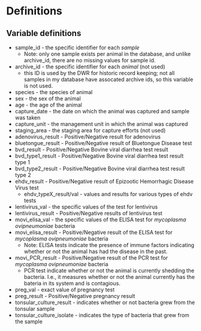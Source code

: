 # Definitions 

## Variable definitions
- sample_id - the specific identifier for each *sample*
    - Note: only one sample exists per animal in the database, and unlike archive_id, there are no missing values for sample id. 
- archive_id - the specific identifier for each *animal* (not used) 
    - this ID is used by the DWR for historic record keeping; not all samples in my database have assocated archive ids, so this variable is not used. 
- species - the species of animal
- sex - the sex of the animal
- age - the age of the animal
- capture_date - the date on which the animal was captured and sample was taken
- capture_unit - the management unit in which the animal was captured
- staging_area - the staging area for capture efforts (not used)
- adenovirus_result - Positive/Negative result for adenovirus
- bluetongue_result - Positive/Negative result of Bluetongue Disease test
- bvd_result - Positive/Negative Bovine viral diarrhea test result
- bvd_type1_result - Positive/Negative Bovine viral diarrhea test result type 1
- bvd_type2_result - Positive/Negative Bovine viral diarrhea test result type 2
- ehdv_result - Positive/Negative result of Epizootic Hemorrhagic Disease Virus test
    - ehdv_typeX_result/val - values and results for various types of ehdv tests
- lentivirus_val - the specific values of the test for lentivirus
- lentivirus_result - Positive/Negative results of lentivirus test
- movi_elisa_val - the specific values of the ELISA test for *mycoplasma ovipneumoniae* bacteria
- movi_elisa_result - Positive/Negative result of the ELISA test for *mycoplasma ovipneumoniae* bacteria
    - Note: ELISA tests indicate the presence of immune factors indicating whether or not the animal has had the disease in the past. 
- movi_PCR_result - Positive/Negative result of the PCR test for *mycoplasma ovipneumoniae* bacteria
    - PCR test indicate whether or not the animal is currently shedding the bacteria. I.e., it measures whether or not the animal currently has the bateria in its system and is contagious. 
- preg_val - exact value of pregnancy test 
- preg_result - Positive/Negative pregnancy result
- tonsular_culture_result - indicates whether or not bacteria grew from the tonsular sample
- tonsular_culture_isolate - indicates the type of bacteria that grew from the sample

